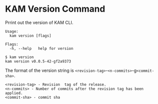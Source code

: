 # KAM Version Command


Prrint out the version of KAM CLI.

```
Usage:
  kam version [flags]

Flags:
  -h, --help   help for version
  ```

```shell
$ kam version
kam version v0.0.5-42-gf2a9373
```

The format of the version string is `<revision-tag>`-`<n-commits>`-g`<commit-sha>`.

```
<revision-tag> - Revision  tag of the release.
<n-commits> - Number of commits after the revision tag has been applied.
<commit-sha> - commit sha 
```

